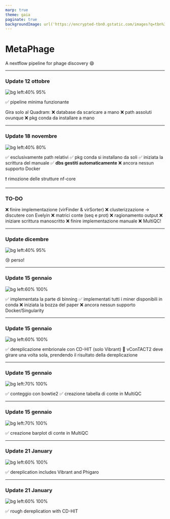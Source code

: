 ```yaml
---
marp: true
theme: gaia
paginate: true
backgroundImage: url('https://encrypted-tbn0.gstatic.com/images?q=tbn%3AANd9GcTIqXpTkNoyuasJ53q6CWyEssP1dqp3u23pGQ&usqp=CAU')
---
```


<!-- _class: lead -->
<!-- _footer: https://github.com/MattiaPandolfoVR/MetaPhage -->

# **MetaPhage**

A nextflow pipeline 
for phage discovery :smile:

---

### Update **12 ottobre**

![bg left:40% 95%](pipeline_2020_10_12.drawio.svg)

:white_check_mark: pipeline minima funzionante

Gira solo al Quadram:
:x: database da scaricare a mano
:x: path assoluti ovunque
:x: pkg conda da installare a mano

---

### Update **18 novembre**

![bg left:40% 80%](pipeline_2020_11_18.drawio.svg)


:white_check_mark: esclusivamente path relativi
:white_check_mark: pkg conda si installano da soli
:white_check_mark: iniziata la scrittura del manuale
:white_check_mark: **dbs gestiti automaticamente**
:x: ancora nessun supporto Docker

:exclamation: rimozione delle strutture nf-core
<!-- spiegarne tutti i benefici -->

---

### **TO-DO**

:x: finire implementazione (virFinder & virSorter)
:x: clusterizzazione -> discutere con Evelyin
:x: matrici conte (seq e prot)
:x: ragionamento output
:x: iniziare scrittura manoscritto
:x: finire implementazione manuale
:x: MultiQC!

---

### Update **dicembre**

![bg left:40% 95%](null)

:cry: perso!

---

### Update **15 gennaio**

![bg left:60% 100%](pipeline_2020_12_01.drawio.svg)

:white_check_mark: implementata la parte di binning
:white_check_mark: implementati tutti i miner disponibili in conda
:x: iniziata la bozza del paper
:x: ancora nessun supporto Docker/Singularity

---

### Update **15 gennaio**

![bg left:60% 100%](dereplic_2020_12_01.drawio.svg)

:white_check_mark: dereplicazione embrionale con CD-HIT (solo Vibrant)
:construction: vConTACT2 deve girare una volta sola, prendendo il risultato della dereplicazione

---

### Update **15 gennaio**

![bg left:70% 100%](images_2020_12_01/screen2.png)

:white_check_mark: conteggio con bowtie2
:white_check_mark: creazione tabella di conte in MultiQC

---

### Update **15 gennaio**

![bg left:70% 100%](images_2020_12_01/screen1.png)

:white_check_mark: creazione barplot di conte in MultiQC

---

### Update **21 January**

![bg left:60% 100%](pipeline_2020_12_21.drawio.svg)

:white_check_mark: dereplication includes Vibrant and Phigaro

---

### Update **21 January**

![bg left:60% 100%](dereplic_2020_12_21.drawio.svg)

:white_check_mark: rough dereplication with CD-HIT